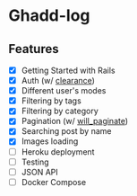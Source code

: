 # Ghadd-log

## Features

* [x] Getting Started with Rails
* [x] Auth (w/ [clearance](https://github.com/thoughtbot/clearance/))
* [x] Different user's modes
* [x] Filtering by tags
* [x] Filtering by category
* [x] Pagination (w/ [will_paginate](https://github.com/mislav/will_paginate))
* [x] Searching post by name
* [x] Images loading
* [ ] Heroku deployment
* [ ] Testing
* [ ] JSON API
* [ ] Docker Compose
